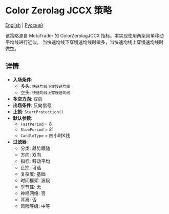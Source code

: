# Color Zerolag JCCX 策略
[English](README.md) | [Русский](README_ru.md)

该策略源自 MetaTrader 的 ColorZerolagJCCX 指标。本实现使用两条简单移动平均线进行近似。
当快速均线下穿慢速均线时做多，当快速均线上穿慢速均线时做空。

## 详情

- **入场条件**:
  - 多头: `快速均线下穿慢速均线`
  - 空头: `快速均线上穿慢速均线`
- **多空方向**: 双向
- **出场条件**: 反向信号
- **止损**: `StartProtection()`
- **默认参数**:
  - `FastPeriod` = 8
  - `SlowPeriod` = 21
  - `CandleType` = 四小时K线
- **过滤器**:
  - 分类: 趋势跟随
  - 方向: 双向
  - 指标: 移动平均
  - 止损: 可选
  - 复杂度: 基础
  - 时间框架: 波段
  - 季节性: 无
  - 神经网络: 否
  - 背离: 否
  - 风险等级: 中等
